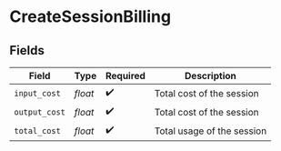 # CreateSessionBilling


## Fields

| Field                      | Type                       | Required                   | Description                |
| -------------------------- | -------------------------- | -------------------------- | -------------------------- |
| `input_cost`               | *float*                    | :heavy_check_mark:         | Total cost of the session  |
| `output_cost`              | *float*                    | :heavy_check_mark:         | Total cost of the session  |
| `total_cost`               | *float*                    | :heavy_check_mark:         | Total usage of the session |